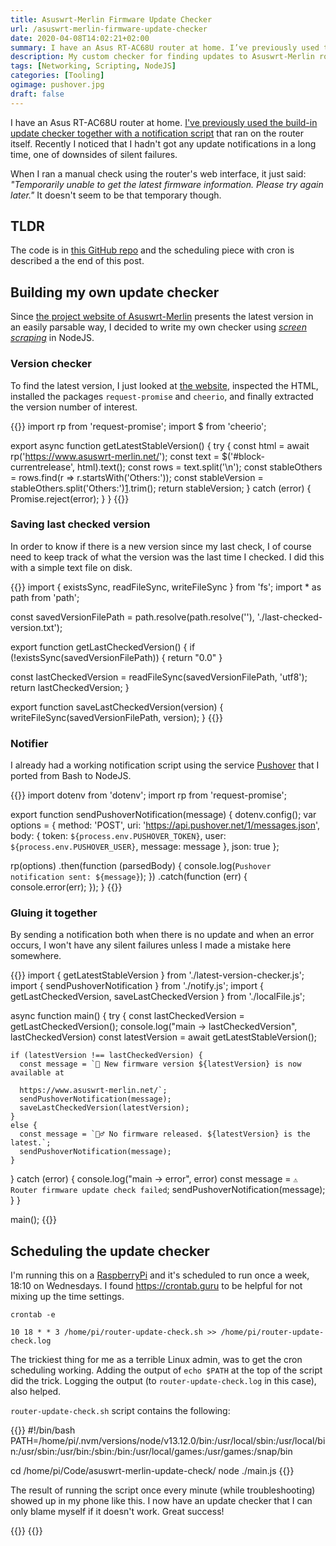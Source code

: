 ```yaml
---
title: Asuswrt-Merlin Firmware Update Checker
url: /asuswrt-merlin-firmware-update-checker
date: 2020-04-08T14:02:21+02:00
summary: I have an Asus RT-AC68U router at home. I’ve previously used the build-in update checker together with a notification script that ran on the router itself. Recently I noticed that I hadn’t got any update notifications in a long time, one of downsides of silent failures. This is my custom code that looks for updates.
description: My custom checker for finding updates to Asuswrt-Merlin router firmware. I describe the code and how it's scheduled to run.
tags: [Networking, Scripting, NodeJS]
categories: [Tooling]
ogimage: pushover.jpg
draft: false
---
```


I have an Asus RT-AC68U router at home. [I've previously used the build-in update checker together with a notification script][3] that ran on the router itself. Recently I noticed that I hadn't got any update notifications in a long time, one of downsides of silent failures. 

When I ran a manual check using the router's web interface, it just said: _"Temporarily unable to get the latest firmware information. Please try again later."_ It doesn't seem to be that temporary though.

## TLDR

The code is in [this GitHub repo][2] and the scheduling piece with cron is described a the end of this post.

## Building my own update checker

Since [the project website of Asuswrt-Merlin][4] presents the latest version in an easily parsable way, I decided to write my own checker using _[screen scraping][5]_ in NodeJS.

### Version checker

To find the latest version, I just looked at [the website][4], inspected the HTML, installed the packages `request-promise` and `cheerio`, and finally extracted the version number of interest.

{{<highlight javascript>}}
import rp from 'request-promise';
import $ from 'cheerio';

export async function getLatestStableVersion() {
  try {
    const html = await rp('https://www.asuswrt-merlin.net/');
    const text = $('#block-currentrelease', html).text();
    const rows = text.split('\n');
    const stableOthers = rows.find(r => r.startsWith('Others:'));
    const stableVersion = stableOthers.split('Others:')[1].trim();
    return stableVersion;
  }
  catch (error) {
    Promise.reject(error);
  }
}
{{</highlight>}}

### Saving last checked version

In order to know if there is a new version since my last check, I of course need to keep track of what the version was the last time I checked. I did this with a simple text file on disk.

{{<highlight javascript>}}
import { existsSync, readFileSync, writeFileSync } from 'fs';
import * as path from 'path';

const savedVersionFilePath = path.resolve(path.resolve(''), './last-checked-version.txt');

export function getLastCheckedVersion() {
  if (!existsSync(savedVersionFilePath)) {
    return "0.0"
  }
  
  const lastCheckedVersion = readFileSync(savedVersionFilePath, 'utf8');
  return lastCheckedVersion;
}

export function saveLastCheckedVersion(version) {
  writeFileSync(savedVersionFilePath, version);
}
{{</highlight>}}

### Notifier

I already had a working notification script using the service [Pushover][7] that I ported from Bash to NodeJS.

{{<highlight javascript>}}
import dotenv from 'dotenv';
import rp from 'request-promise';

export function sendPushoverNotification(message) {
  dotenv.config();
  var options = {
    method: 'POST',
    uri: 'https://api.pushover.net/1/messages.json',
    body: {
      token: `${process.env.PUSHOVER_TOKEN}`,
      user: `${process.env.PUSHOVER_USER}`,
      message: message
    },
    json: true
  };

  rp(options)
    .then(function (parsedBody) {
      console.log(`Pushover notification sent: ${message}`);
    })
    .catch(function (err) {
      console.error(err);
    });
  }
{{</highlight>}}

### Gluing it together

By sending a notification both when there is no update and when an error occurs, I won't have any silent failures unless I made a mistake here somewhere. 

{{<highlight javascript>}}
import { getLatestStableVersion } from './latest-version-checker.js';
import { sendPushoverNotification } from './notify.js';
import { getLastCheckedVersion, saveLastCheckedVersion } from './localFile.js';

async function main() {
  try {
    const lastCheckedVersion = getLastCheckedVersion();
    console.log("main -> lastCheckedVersion", lastCheckedVersion)
    const latestVersion = await getLatestStableVersion();
    
    if (latestVersion !== lastCheckedVersion) {
      const message = `🔔 New firmware version ${latestVersion} is now available at 
      
      https://www.asuswrt-merlin.net/`;
      sendPushoverNotification(message);
      saveLastCheckedVersion(latestVersion);
    }
    else {
      const message = `🤷‍♂️ No firmware released. ${latestVersion} is the latest.`;
      sendPushoverNotification(message);
    }
  } catch (error) {
    console.log("main -> error", error)
    const message = `⚠️ Router firmware update check failed`;
    sendPushoverNotification(message);
  }
}

main();
{{</highlight>}}

## Scheduling the update checker

I'm running this on a [RaspberryPi][8] and it's scheduled to run once a week, 18:10 on Wednesdays. I found https://crontab.guru to be helpful for not mixing up the time settings.

`crontab -e`

```
10 18 * * 3 /home/pi/router-update-check.sh >> /home/pi/router-update-check.log
```

The trickiest thing for me as a terrible Linux admin, was to get the cron scheduling working. Adding the output of `echo $PATH` at the top of the script did the trick. Logging the output (to `router-update-check.log` in this case), also helped.

`router-update-check.sh` script contains the following:

{{<highlight bash>}}
#!/bin/bash
PATH=/home/pi/.nvm/versions/node/v13.12.0/bin:/usr/local/sbin:/usr/local/bin:/usr/sbin:/usr/bin:/sbin:/bin:/usr/local/games:/usr/games:/snap/bin

cd /home/pi/Code/asuswrt-merlin-update-check/
node ./main.js
{{</highlight>}}

The result of running the script once every minute (while troubleshooting) showed up in my phone like this. I now have an update checker that I can only blame myself if it doesn't work. Great success!

{{<post-image image="pushover.jpg" alt="Pushover notifications on iOS" width="600">}}
{{</post-image>}}

[1]: https://crontab.guru/
[2]: https://github.com/henriksommerfeld/asuswrt-merlin-update-check
[3]: /firmware-update-notifications-for-my-asus-router
[4]: https://www.asuswrt-merlin.net/
[5]: https://en.wikipedia.org/wiki/Web_scraping
[6]: https://askubuntu.com/questions/23009/why-crontab-scripts-are-not-working
[7]: https://pushover.net/
[8]: https://www.raspberrypi.org/
[9]: https://pi-hole.net/